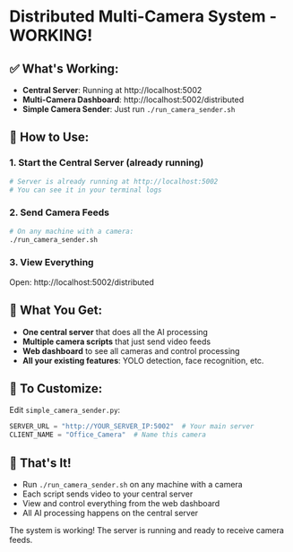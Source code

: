 # Distributed Multi-Camera System - WORKING!

## ✅ What's Working:
- **Central Server**: Running at http://localhost:5002
- **Multi-Camera Dashboard**: http://localhost:5002/distributed
- **Simple Camera Sender**: Just run `./run_camera_sender.sh`

## 🚀 How to Use:

### 1. Start the Central Server (already running)
```bash
# Server is already running at http://localhost:5002
# You can see it in your terminal logs
```

### 2. Send Camera Feeds
```bash
# On any machine with a camera:
./run_camera_sender.sh
```

### 3. View Everything
Open: http://localhost:5002/distributed

## 🎯 What You Get:
- **One central server** that does all the AI processing
- **Multiple camera scripts** that just send video feeds
- **Web dashboard** to see all cameras and control processing
- **All your existing features**: YOLO detection, face recognition, etc.

## 📝 To Customize:
Edit `simple_camera_sender.py`:
```python
SERVER_URL = "http://YOUR_SERVER_IP:5002"  # Your main server
CLIENT_NAME = "Office_Camera"  # Name this camera
```

## 🔧 That's It!
- Run `./run_camera_sender.sh` on any machine with a camera
- Each script sends video to your central server
- View and control everything from the web dashboard
- All AI processing happens on the central server

The system is working! The server is running and ready to receive camera feeds.
